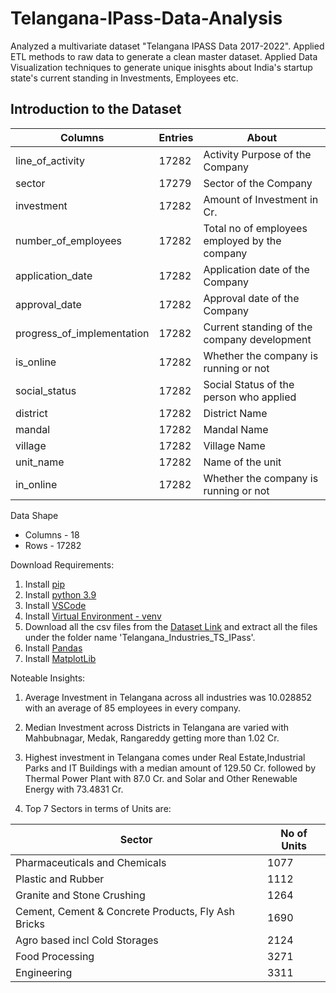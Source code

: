 # Telangana-IPass-Data-Analysis

Analyzed a multivariate dataset "Telangana IPASS Data 2017-2022". Applied ETL methods to raw data to generate a clean master dataset. Applied Data Visualization techniques to generate unique inisghts about India's startup state's current standing in Investments, Employees etc.

## Introduction to the Dataset

| Columns | Entries | About |
| ------------- | ------------- | ------------- |
| line_of_activity | 17282 | Activity Purpose of the Company |
| sector | 17279 | Sector of the Company | 
| investment | 17282 | Amount of Investment in Cr. | 
| number_of_employees | 17282 | Total no of employees employed by the company |
| application_date | 17282 | Application date of the Company |
| approval_date | 17282 | Approval date of the Company |
| progress_of_implementation | 17282 | Current standing of the company development |
| is_online | 17282 | Whether the company is running or not |
| social_status | 17282 | Social Status of the person who applied |
| district | 17282 | District Name |
| mandal | 17282 | Mandal Name |
| village | 17282 | Village Name |
| unit_name | 17282 | Name of the unit |
| in_online | 17282 | Whether the company is running or not |

Data Shape

* Columns - 18 
* Rows - 17282

Download Requirements:
1. Install [pip](https://pip.pypa.io/en/stable/installation/)
2. Install [python 3.9](https://docs.python.org/3/installing/index.html)
3. Install [VSCode](https://code.visualstudio.com/)
4. Install [Virtual Environment - venv](https://docs.python.org/3/library/venv.html)
5. Download all the csv files from the [Dataset Link](https://data.telangana.gov.in/dataset/telangana-industries-ts-ipass-data) and extract all the files under the folder name 'Telangana_Industries_TS_IPass'.
6. Install [Pandas](https://pandas.pydata.org/docs/getting_started/install.html)
7. Install [MatplotLib](https://matplotlib.org/stable/users/installing/index.html)

Noteable Insights:
1. Average Investment in Telangana across all industries was 10.028852 with an average of 85 employees in every company.
2. Median Investment across Districts in Telangana are varied with Mahbubnagar, Medak, Rangareddy getting more than 1.02 Cr.
3. Highest investment in Telangana comes under Real Estate,Industrial Parks and IT Buildings	with a median amount of 129.50 Cr. followed by Thermal Power Plant with 87.0 Cr. and Solar and Other Renewable Energy with 73.4831 Cr. 

4. Top 7 Sectors in terms of Units are:

| Sector | No of Units |
| ------------- | ------------- |
| Pharmaceuticals and Chemicals  | 1077 |
| Plastic and Rubber  | 1112 |
| Granite and Stone Crushing  | 1264 |
| Cement, Cement & Concrete Products, Fly Ash Bricks  | 1690 |
| Agro based incl Cold Storages  | 2124 |
| Food Processing  | 3271 |
| Engineering  | 3311 |
